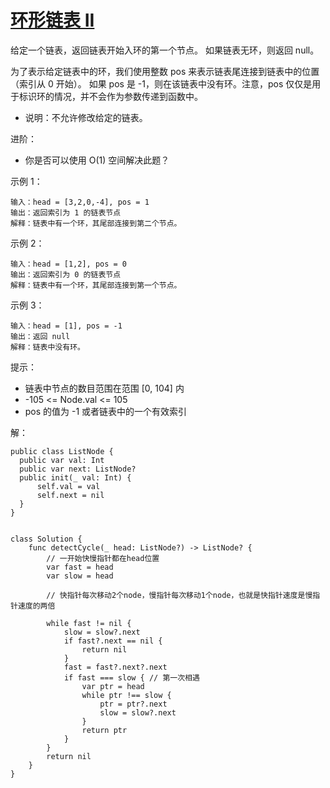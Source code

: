 
# [环形链表 II](https://leetcode-cn.com/problems/linked-list-cycle-ii/)


给定一个链表，返回链表开始入环的第一个节点。 如果链表无环，则返回 null。

为了表示给定链表中的环，我们使用整数 pos 来表示链表尾连接到链表中的位置（索引从 0 开始）。 如果 pos 是 -1，则在该链表中没有环。注意，pos 仅仅是用于标识环的情况，并不会作为参数传递到函数中。

* 说明：不允许修改给定的链表。

进阶：

* 你是否可以使用 O(1) 空间解决此题？
 

示例 1：


```
输入：head = [3,2,0,-4], pos = 1
输出：返回索引为 1 的链表节点
解释：链表中有一个环，其尾部连接到第二个节点。
```
示例 2：

```
输入：head = [1,2], pos = 0
输出：返回索引为 0 的链表节点
解释：链表中有一个环，其尾部连接到第一个节点。
```
示例 3：


```
输入：head = [1], pos = -1
输出：返回 null
解释：链表中没有环。
```

提示：

* 链表中节点的数目范围在范围 [0, 104] 内
* -105 <= Node.val <= 105
* pos 的值为 -1 或者链表中的一个有效索引


解：
```
public class ListNode {
  public var val: Int
  public var next: ListNode?
  public init(_ val: Int) {
      self.val = val
      self.next = nil
  }
}


class Solution {
    func detectCycle(_ head: ListNode?) -> ListNode? {
        // 一开始快慢指针都在head位置
        var fast = head
        var slow = head
        
        // 快指针每次移动2个node，慢指针每次移动1个node，也就是快指针速度是慢指针速度的两倍
        
        while fast != nil {
            slow = slow?.next
            if fast?.next == nil {
                return nil
            }
            fast = fast?.next?.next
            if fast === slow { // 第一次相遇
                var ptr = head
                while ptr !== slow {
                    ptr = ptr?.next
                    slow = slow?.next
                }
                return ptr
            }
        }
        return nil
    }
}
```
